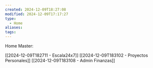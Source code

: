 ```yaml
---
created: 2024-12-09T18:27:08
modified: 2024-12-09T17:17:27
type:
  - Home
aliases: 
tags:
---
```

Home Master:

[[2024-12-09T182711 - Escala24x7]]
[[2024-12-09T183102 - Proyectos Personales]]
[[2024-12-09T183108 - Admin Finanzas]]

